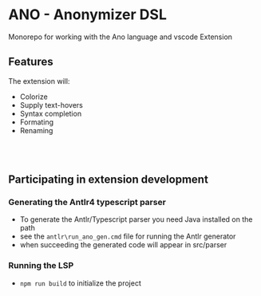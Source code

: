 # ANO - Anonymizer DSL

Monorepo for working with the Ano language and vscode Extension

## Features

The extension will:

- Colorize
- Supply text-hovers
- Syntax completion
- Formating
- Renaming

<br/>
<br/>

## Participating in extension development

### Generating the Antlr4 typescript parser

- To generate the Antlr/Typescript parser you need Java installed on the path
- see the `antlr\run_ano_gen.cmd` file for running the Antlr generator
- when succeeding the generated code will appear in src/parser

### Running the LSP

- `npm run build` to initialize the project

